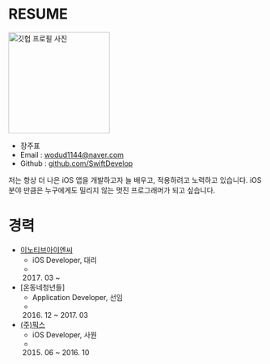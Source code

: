 # RESUME

<img alt="깃헙 프로필 사진" src="https://avatars2.githubusercontent.com/u/31886139?s=400&u=0cb30065290dbad6f46c3405175399b7dc424bc3&v=4" width="200">

* 장주표
* Email : wodud1144@naver.com
* Github : [github.com/SwiftDevelop](https://github.com/SwiftDevelop)

저는 항상 더 나은 iOS 앱을 개발하고자 늘 배우고, 적용하려고 노력하고 있습니다. iOS 분야 만큼은 누구에게도 밀리지 않는 멋진 프로그래머가 되고 싶습니다.

# 경력

* [이노티브아이엔씨](https://innotiveinc.co.kr)
  - iOS Developer, 대리
  - 2017. 03 ~
* [온동네청년들]
  - Application Developer, 선임
  - 2016. 12 ~ 2017. 03
* [(주)픽스](https://www.fixinc.co.kr/html/00_main/)
  - iOS Developer, 사원
  - 2015. 06 ~ 2016. 10
  
  

